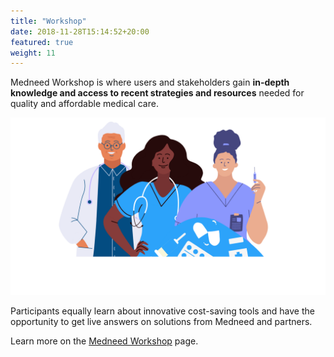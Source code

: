 ```yaml
---
title: "Workshop"
date: 2018-11-28T15:14:52+20:00
featured: true
weight: 11
---
```


Medneed Workshop is where users and stakeholders gain **in-depth knowledge and access to recent strategies and resources** needed for quality and affordable medical care. 

![Support patient](/images/illustrations/med-pros.png)

Participants equally learn about innovative cost-saving tools and have the opportunity to get live answers on solutions from Medneed and partners. 

Learn more on the <a href="https://workshop.medneed.com" target="_blank">Medneed Workshop</a> page.
